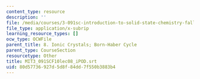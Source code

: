 ```yaml
---
content_type: resource
description: ''
file: /media/courses/3-091sc-introduction-to-solid-state-chemistry-fall-2010/80d57736927d5d8f84dd7f550b3883b4_MIT3_091SCF10lec08_iPOD.vtt
file_type: application/x-subrip
learning_resource_types: []
ocw_type: OCWFile
parent_title: 8. Ionic Crystals; Born-Haber Cycle
parent_type: CourseSection
resourcetype: Other
title: MIT3_091SCF10lec08_iPOD.srt
uid: 80d57736-927d-5d8f-84dd-7f550b3883b4
---
```

